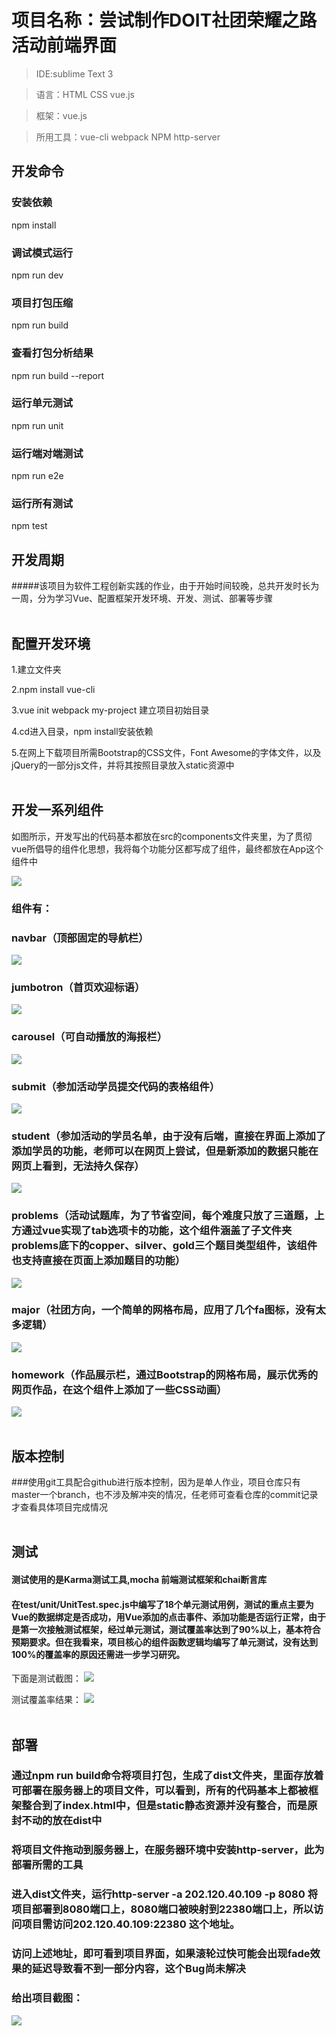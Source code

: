 # 项目名称：尝试制作DOIT社团荣耀之路活动前端界面
> IDE:sublime Text 3

> 语言：HTML CSS vue.js

> 框架：vue.js

> 所用工具：vue-cli webpack NPM http-server

## 开发命令

### 安装依赖
npm install

### 调试模式运行
npm run dev

### 项目打包压缩
npm run build

### 查看打包分析结果
npm run build --report

### 运行单元测试
npm run unit

### 运行端对端测试
npm run e2e

### 运行所有测试
npm test

## 开发周期

#####该项目为软件工程创新实践的作业，由于开始时间较晚，总共开发时长为一周，分为学习Vue、配置框架开发环境、开发、测试、部署等步骤
<br><br>
## 配置开发环境

1.建立文件夹

2.npm install vue-cli

3.vue init webpack my-project 建立项目初始目录

4.cd进入目录，npm install安装依赖

5.在网上下载项目所需Bootstrap的CSS文件，Font Awesome的字体文件，以及jQuery的一部分js文件，并将其按照目录放入static资源中
<br><br>
## 开发一系列组件

如图所示，开发写出的代码基本都放在src的components文件夹里，为了贯彻vue所倡导的组件化思想，我将每个功能分区都写成了组件，最终都放在App这个组件中

![](filetree.png)

### 组件有：

### navbar（顶部固定的导航栏）
![](navbar.png)

### jumbotron（首页欢迎标语）
![](jumbotron.png)

### carousel（可自动播放的海报栏）
![](carousel.png)

### submit（参加活动学员提交代码的表格组件）
![](submit.png)

### student（参加活动的学员名单，由于没有后端，直接在界面上添加了添加学员的功能，老师可以在网页上尝试，但是新添加的数据只能在网页上看到，无法持久保存）
![](student.png)

### problems（活动试题库，为了节省空间，每个难度只放了三道题，上方通过vue实现了tab选项卡的功能，这个组件涵盖了子文件夹problems底下的copper、silver、gold三个题目类型组件，该组件也支持直接在页面上添加题目的功能）
![](problems.png)

### major（社团方向，一个简单的网格布局，应用了几个fa图标，没有太多逻辑）
![](major.png)

### homework（作品展示栏，通过Bootstrap的网格布局，展示优秀的网页作品，在这个组件上添加了一些CSS动画）
![](homework.png)
<br><br>
## 版本控制

###使用git工具配合github进行版本控制，因为是单人作业，项目仓库只有master一个branch，也不涉及解冲突的情况，任老师可查看仓库的commit记录才查看具体项目完成情况
<br><br>
## 测试

#### 测试使用的是Karma测试工具,mocha 前端测试框架和chai断言库

#### 在test/unit/UnitTest.spec.js中编写了18个单元测试用例，测试的重点主要为Vue的数据绑定是否成功，用Vue添加的点击事件、添加功能是否运行正常，由于是第一次接触测试框架，经过单元测试，测试覆盖率达到了90%以上，基本符合预期要求。但在我看来，项目核心的组件函数逻辑均编写了单元测试，没有达到100%的覆盖率的原因还需进一步学习研究。

下面是测试截图：
![](unit.png)

测试覆盖率结果：
![](coverage.png)
<br><br>
## 部署

### 通过npm run build命令将项目打包，生成了dist文件夹，里面存放着可部署在服务器上的项目文件，可以看到，所有的代码基本上都被框架整合到了index.html中，但是static静态资源并没有整合，而是原封不动的放在dist中

### 将项目文件拖动到服务器上，在服务器环境中安装http-server，此为部署所需的工具

### 进入dist文件夹，运行http-server -a 202.120.40.109 -p 8080 将项目部署到8080端口上，8080端口被映射到22380端口上，所以访问项目需访问202.120.40.109:22380 这个地址。

### 访问上述地址，即可看到项目界面，如果滚轮过快可能会出现fade效果的延迟导致看不到一部分内容，这个Bug尚未解决

### 给出项目截图：
![](project.png)


